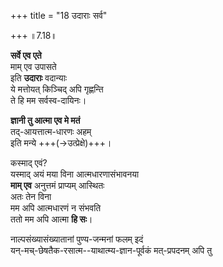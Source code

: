 +++
title = "18 उदाराः सर्व"

+++
॥7.18॥

**सर्वे एव एते**  
माम् एव उपासते  
इति **उदाराः** वदान्याः  
ये मत्तोयत् किञ्चिद् अपि गृह्णन्ति  
ते हि मम सर्वस्व-दायिनः।  

**ज्ञानी तु आत्मा एव मे मतं**  
तद्-आयत्तात्म-धारणः अहम्  
इति मन्ये +++(→उत्प्रेक्षे)+++। 

कस्माद् एवं?  
यस्माद् अयं मया विना आत्मधारणासंभावनया  
**माम् एव** अनुत्तमं प्राप्यम् आस्थितः  
अतः तेन विना  
मम अपि आत्मधारणं न संभवति  
ततो मम अपि आत्मा **हि सः**। 

नाल्पसंख्यासंख्यातानां पुण्य-जन्मनां फलम् इदं  
यन्-मच्-छेषतैक-रसात्म--याथात्म्य-ज्ञान-पूर्वकं मत्-प्रपदनम् अपि तु

